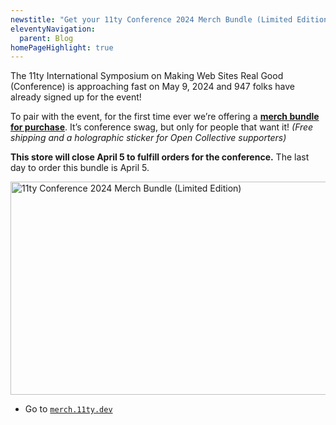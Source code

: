 ```yaml
---
newstitle: "Get your 11ty Conference 2024 Merch Bundle (Limited Edition)"
eleventyNavigation:
  parent: Blog
homePageHighlight: true
---
```

The 11ty International Symposium on Making Web Sites Real Good (Conference) is approaching fast on May 9, 2024 and 947 folks have already signed up for the event!

To pair with the event, for the first time ever we’re offering a [**merch bundle for purchase**](https://merch.11ty.dev/products/11ty-merch-bundle-2024-limited-edition). It’s conference swag, but only for people that want it! *(Free shipping and a holographic sticker for Open Collective supporters)*

**This store will close April 5 to fulfill orders for the conference.** The last day to order this bundle is April 5.

<a href="https://merch.11ty.dev/products/11ty-merch-bundle-2024-limited-edition" class="elv-externalexempt opengraph-card">
  <img src="https://v1.opengraph.11ty.dev/{{ "https://merch.11ty.dev/products/11ty-merch-bundle-2024-limited-edition" | urlencode }}/medium/" alt="11ty Conference 2024 Merch Bundle (Limited Edition)" loading="lazy" decoding="async" width="650" height="341">
</a>

* Go to [`merch.11ty.dev`](https://merch.11ty.dev/products/11ty-merch-bundle-2024-limited-edition)